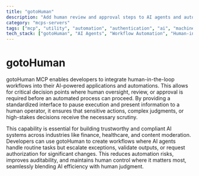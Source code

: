 ```yaml
---
title: "gotoHuman"
description: "Add human review and approval steps to AI agents and automations with gotoHuman for controlled workflows."
category: "mcps-servers"
tags: ["mcp", "utility", "automation", "authentication", "ai", "machine-learning"]
tech_stack: ["gotoHuman", "AI Agents", "Workflow Automation", "Human-in-the-Loop Systems"]
---
```


# gotoHuman

gotoHuman MCP enables developers to integrate human-in-the-loop workflows into their AI-powered applications and automations. This allows for critical decision points where human oversight, review, or approval is required before an automated process can proceed. By providing a standardized interface to pause execution and present information to a human operator, it ensures that sensitive actions, complex judgments, or high-stakes decisions receive the necessary scrutiny.

This capability is essential for building trustworthy and compliant AI systems across industries like finance, healthcare, and content moderation. Developers can use gotoHuman to create workflows where AI agents handle routine tasks but escalate exceptions, validate outputs, or request authorization for significant changes. This reduces automation risks, improves auditability, and maintains human control where it matters most, seamlessly blending AI efficiency with human judgment.
